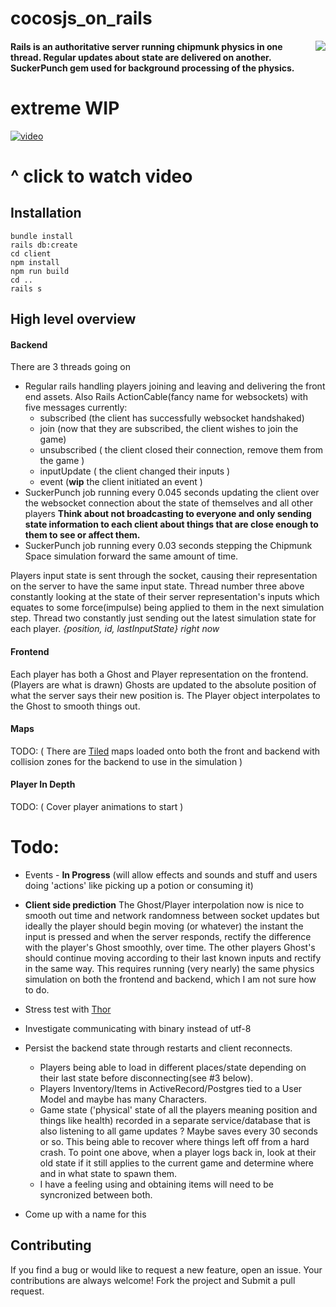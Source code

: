 # cocosjs_on_rails

<img align="right" src="http://i.imgur.com/KA3OaVG.png" />

#### Rails is an authoritative server running chipmunk physics in one thread. Regular updates about state are delivered on another. SuckerPunch gem used for background processing of the physics.

# extreme WIP

[![video][2]][1]

  [1]: https://drive.google.com/file/d/18rxY36Jubun7FI-a7dIoMJW4kFqWap_Y/view?usp=sharing
  [2]: https://i.imgur.com/Nmzkzqf.jpg (hover text)

# ^ click to watch video

## Installation
```
bundle install
rails db:create
cd client
npm install
npm run build
cd ..
rails s
```

## High level overview
#### Backend
There are 3 threads going on
+ Regular rails handling players joining and leaving and delivering the front end assets. Also Rails ActionCable(fancy name for websockets) with five messages currently:
    * subscribed (the client has successfully websocket handshaked)
    * join (now that they are subscribed, the client wishes to join the game)
    * unsubscribed ( the client closed their connection, remove them from the game )
    * inputUpdate ( the client changed their inputs )
    * event (**wip** the client initiated an event )
&nbsp;
+ SuckerPunch job running every 0.045 seconds updating the client over the websocket connection about the state of themselves and all other players
**Think about not broadcasting to everyone and only sending state information to each client about things that are close enough to them to see or affect them.**
&nbsp;
+ SuckerPunch job running every 0.03 seconds stepping the Chipmunk Space simulation forward the same amount of time.

Players input state is sent through the socket, causing their representation on the server to have the same input state. Thread number three above constantly looking at the state of their server representation's inputs which equates to some force(impulse) being applied to them in the next simulation step. Thread two constantly just sending out the latest simulation state for each player.
*{position, id, lastInputState} right now*

#### Frontend
Each player has both a Ghost and Player representation on the frontend. (Players are what is drawn) Ghosts are updated to the absolute position of what the server says their new position is. The Player object interpolates to the Ghost to smooth things out.

#### Maps
TODO: ( There are [Tiled](https://www.mapeditor.org/) maps loaded onto both the front and backend with collision zones for the backend to use in the simulation )

#### Player In Depth
TODO: ( Cover player animations to start )

# Todo:
+ Events - **In Progress** (will allow effects and sounds and stuff and users doing 'actions' like picking up a potion or consuming it)
&nbsp;
+ **Client side prediction**
The Ghost/Player interpolation now is nice to smooth out time and network randomness between socket updates but ideally the player should begin moving (or whatever) the instant the input is pressed and when the server responds, rectify the difference with the player's Ghost smoothly, over time. The other players Ghost's should continue moving according to their last known inputs and rectify in the same way. This requires running (very nearly) the same physics simulation on both the frontend and backend, which I am not sure how to do.
&nbsp;

+ Stress test with [Thor](https://github.com/observing/thor)
+ Investigate communicating with binary instead of utf-8
+ Persist the backend state through restarts and client reconnects. 
    * Players being able to load in different places/state depending on their last state before disconnecting(see #3 below).
    * Players Inventory/Items in ActiveRecord/Postgres tied to a User Model and maybe has many Characters.
    * Game state ('physical' state of all the players meaning position and things like health) recorded in a separate service/database that is also listening to all game updates ? Maybe saves every 30 seconds or so. This being able to recover where things left off from a hard crash. To point one above, when a player logs back in, look at their old state if it still applies to the current game and determine where and in what state to spawn them.
    * I have a feeling using and obtaining items will need to be syncronized between both.
+ Come up with a name for this

## Contributing
If you find a bug or would like to request a new feature, open an issue. 
Your contributions are always welcome! Fork the project and Submit a pull request.
